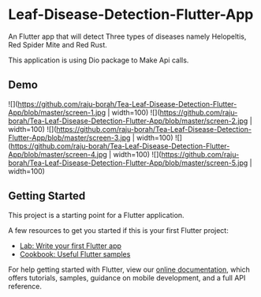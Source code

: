 # Leaf-Disease-Detection-Flutter-App

An Flutter app that will detect Three types of diseases namely Helopeltis, Red Spider Mite and Red Rust.

This application is using Dio package to Make Api calls.

## Demo

![](https://github.com/raju-borah/Tea-Leaf-Disease-Detection-Flutter-App/blob/master/screen-1.jpg | width=100)
![](https://github.com/raju-borah/Tea-Leaf-Disease-Detection-Flutter-App/blob/master/screen-2.jpg | width=100)
![](https://github.com/raju-borah/Tea-Leaf-Disease-Detection-Flutter-App/blob/master/screen-3.jpg | width=100)
![](https://github.com/raju-borah/Tea-Leaf-Disease-Detection-Flutter-App/blob/master/screen-4.jpg | width=100)
![](https://github.com/raju-borah/Tea-Leaf-Disease-Detection-Flutter-App/blob/master/screen-5.jpg | width=100)

## Getting Started

This project is a starting point for a Flutter application.

A few resources to get you started if this is your first Flutter project:

- [Lab: Write your first Flutter app](https://flutter.dev/docs/get-started/codelab)
- [Cookbook: Useful Flutter samples](https://flutter.dev/docs/cookbook)

For help getting started with Flutter, view our
[online documentation](https://flutter.dev/docs), which offers tutorials,
samples, guidance on mobile development, and a full API reference.

